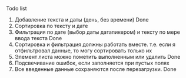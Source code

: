 Todo list

1. Добавление текста и даты (день, без времени) Done
2. Сортировка по тексту и дате
3. Фильтрация по дате (выбор даты датапикером) и тексту по мере ввода текста Done
4. Сортировка и фильтрация должны работать вместе. т.е. если я отфильтровал данные, то могу сортировать только их
5. Элемент листа можно пометить выполненным или удалить Done
6. Подсвечивание ошибок, если заполняется при пустых полях
7. Все введенные данные сохраняются после перезагрузки. Done
